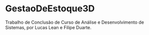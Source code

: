 # GestaoDeEstoque3D
Trabalho de Conclusão de Curso de Análise e Desenvolvimento de Sistemas, por Lucas Lean e Filipe Duarte.
